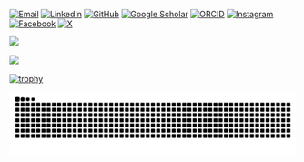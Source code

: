 

[![Email](https://img.shields.io/badge/Email-D14836?style=flat-square&logo=gmail&logoColor=white)](mailto:marcello.maugeri@phd.unict.it)
[![LinkedIn](https://img.shields.io/badge/LinkedIn-0077B5?style=flat-square&logo=linkedin&logoColor=white)](https://www.linkedin.com/in/marcello-maugeri/)
[![GitHub](https://img.shields.io/badge/GitHub-100000?style=flat-square&logo=github&logoColor=white)](https://github.com/marcellomaugeri)
[![Google Scholar](https://img.shields.io/badge/Google%20Scholar-4285F4?style=flat-square&logo=googlescholar&logoColor=white)](https://scholar.google.com/citations?user=8G8_w_AAAAAJ)
[![ORCID](https://img.shields.io/badge/ORCID-A6CE39?style=flat-square&logo=orcid&logoColor=white)](https://orcid.org/0000-0002-6585-5494)
[![Instagram](https://img.shields.io/badge/Instagram-E4405F?style=flat-square&logo=instagram&logoColor=white)](https://www.instagram.com/marcello.maugeri/)
[![Facebook](https://img.shields.io/badge/Facebook-1877F2?style=flat-square&logo=facebook&logoColor=white)](https://www.facebook.com/maray97/)
[![X](https://img.shields.io/badge/X-000000?style=flat-square&logo=x&logoColor=white)](https://x.com/maray97)



![](https://github-readme-stats.vercel.app/api/top-langs/?username=marcellomaugeri&layout=compact&langs_count=10&theme=transparent)

![](https://github-readme-stats.vercel.app/api?username=marcellomaugeri&show_icons=true&theme=transparent&include_all_commits=true&count_private=true&hide=issues)

[![trophy](https://github-profile-trophy.vercel.app/?username=marcellomaugeri&theme=transparent)](https://github.com/ryo-ma/github-profile-trophy)

![Snake animation](https://github.com/marcellomaugeri/marcellomaugeri/blob/output/github-contribution-grid-snake.svg)